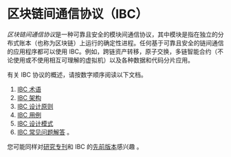 # 区块链间通信协议（IBC）

*区块链间通信协议*是一种可靠且安全的模块间通信协议，其中模块是指在独立的分布式账本（也称为区块链）上运行的确定性进程。任何基于可靠且安全的链间通信的应用程序都可以使用 IBC。例如，跨链资产转移，原子交换，多链智能合约（不论使用或不使用相互可理解的虚拟机）以及各种数据和代码分片应用。

有关 IBC 协议的概述，请按数字顺序阅读以下文档。

1. [IBC 术语](./1_IBC_TERMINOLOGY.md)
2. [IBC 架构](./2_IBC_ARCHITECTURE.md)
3. [IBC 设计原则](./3_IBC_DESIGN_PRINCIPLES.md)
4. [IBC 用例](./4_IBC_USECASES.md)
5. [IBC 设计模式](./5_IBC_DESIGN_PATTERNS.md)
6. [IBC 常见问题解答](./6_IBC_FAQ.md) 。

您可能同样对[研究专刊](./RESEARCH.md)和 IBC 的[先前版本](./../archive)感兴趣 。
